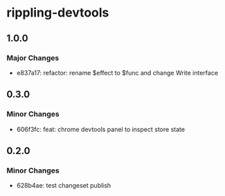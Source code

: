 # rippling-devtools

## 1.0.0

### Major Changes

- e837a17: refactor: rename $effect to $func and change Write interface

## 0.3.0

### Minor Changes

- 606f3fc: feat: chrome devtools panel to inspect store state

## 0.2.0

### Minor Changes

- 628b4ae: test changeset publish
